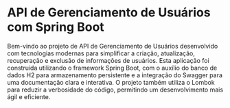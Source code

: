 # API de Gerenciamento de Usuários com Spring Boot

Bem-vindo ao projeto de API de Gerenciamento de Usuários desenvolvido com tecnologias modernas para simplificar a criação, atualização, recuperação e exclusão de informações de usuários. Esta aplicação foi construída utilizando o framework Spring Boot, com o auxílio do banco de dados H2 para armazenamento persistente e a integração do Swagger para uma documentação clara e interativa. O projeto também utiliza o Lombok para reduzir a verbosidade do código, permitindo um desenvolvimento mais ágil e eficiente.
